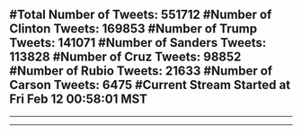 #Total Number of Tweets: 551712 
#Number of Clinton Tweets: 169853
#Number of Trump Tweets: 141071
#Number of Sanders Tweets: 113828
#Number of Cruz Tweets: 98852
#Number of Rubio Tweets: 21633
#Number of Carson Tweets: 6475
#Current Stream Started at Fri Feb 12 00:58:01 MST
---
---
---
